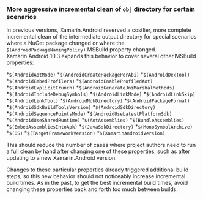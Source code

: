 ### More aggressive incremental clean of `obj` directory for certain scenarios

In previous versions, Xamarin.Android reserved a costlier, more complete
incremental clean of the intermediate output directory for special scenarios
where a NuGet package changed or where the `$(AndroidPackageNamingPolicy)`
MSBuild property changed.  Xamarin.Android 10.3 expands this behavior to
cover several other MSBuild properties:

  *`$(AndroidAotMode)`
  *`$(AndroidCreatePackagePerAbi)`
  *`$(AndroidDexTool)`
  *`$(AndroidEmbedProfilers)`
  *`$(AndroidEnableProfiledAot)`
  *`$(AndroidExplicitCrunch)`
  *`$(AndroidGenerateJniMarshalMethods)`
  *`$(AndroidIncludeDebugSymbols)`
  *`$(AndroidLinkMode)`
  *`$(AndroidLinkSkip)`
  *`$(AndroidLinkTool)`
  *`$(AndroidNdkDirectory)`
  *`$(AndroidPackageFormat)`
  *`$(AndroidSdkBuildToolsVersion)`
  *`$(AndroidSdkDirectory)`
  *`$(AndroidSequencePointsMode)`
  *`$(AndroidUseLatestPlatformSdk)`
  *`$(AndroidUseSharedRuntime)`
  *`$(AotAssemblies)`
  *`$(BundleAssemblies)`
  *`$(EmbedAssembliesIntoApk)`
  *`$(JavaSdkDirectory)`
  *`$(MonoSymbolArchive)`
  *`$(OS)`
  *`$(TargetFrameworkVersion)`
  *`$(XamarinAndroidVersion)`

This should reduce the number of cases where project authors need to run a full
clean by hand after changing one of these properties, such as after updating to
a new Xamarin.Android version.

Changes to these particular properties already triggered additional build
steps, so this new behavior should not noticeably increase incremental build
times. As in the past, to get the best incremental build times, avoid changing
these properties back and forth too much between builds.
